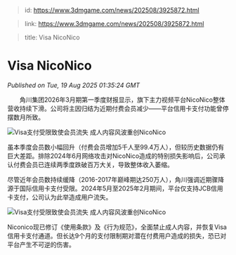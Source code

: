 > id: https://www.3dmgame.com/news/202508/3925872.html

> link: https://www.3dmgame.com/news/202508/3925872.html

> title: Visa NicoNico

# Visa NicoNico
_Published on Tue, 19 Aug 2025 01:35:24 GMT_

　　角川集团2026年3月期第一季度财报显示，旗下主力视频平台NicoNico整体营收持续下滑。公司将主因归结为近期付费会员减少——平台信用卡支付功能曾停摆数月所致。

![Visa支付受限致使会员流失 成人内容风波重创NicoNico](https://img.3dmgame.com/uploads/images/news/20250819/1755567732_381647_jpg_r.jpg)

虽本季度会员数小幅回升（付费会员增加5千人至99.4万人），但较历史数据仍有巨大差距。排除2024年6月网络攻击对NicoNico造成的特别损失影响后，公司承认付费会员已连续两季度跌破百万大关，导致整体收入萎缩。

尽管近年会员数持续缓降（2016-2017年巅峰期达250万人），角川强调近期骤降源于国际信用卡支付受限。2024年5月至2025年2月期间，平台仅支持JCB信用卡支付，公司认为此举造成用户流失。

![Visa支付受限致使会员流失 成人内容风波重创NicoNico](https://img.3dmgame.com/uploads/images/news/20250819/1755567732_618266.jpg)

Niconico现已修订《使用条款》及《行为规范》，全面禁止成人内容，并恢复Visa信用卡支付通道。但长达9个月的支付限制期对潜在付费用户造成的损失，恐已对平台产生不可逆的伤害。
